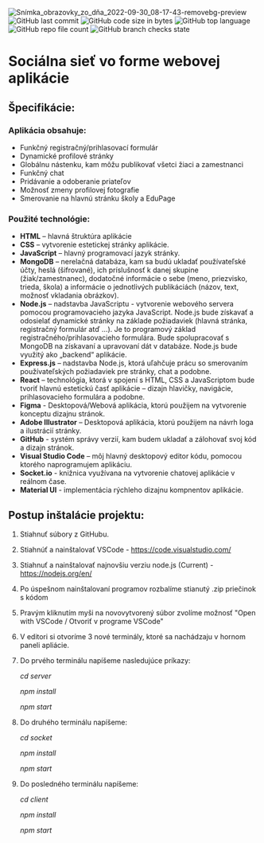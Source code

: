 ![Snímka_obrazovky_zo_dňa_2022-09-30_08-17-43-removebg-preview](https://user-images.githubusercontent.com/112657175/193205177-96602337-a3a9-41da-ae31-1eaf2e87ec17.png)
![GitHub last commit](https://img.shields.io/github/last-commit/SamuelMericko/PolyPeer?label=Last%20commit)
![GitHub code size in bytes](https://img.shields.io/github/languages/code-size/SamuelMericko/PolyPeer?label=Ve%C4%BEkos%C5%A5%20k%C3%B3du&logo=JavaScript&style=flat-square)
![GitHub top language](https://img.shields.io/github/languages/top/SamuelMericko/Polypeer?logo=javascript&style=flat-square)
![GitHub repo file count](https://img.shields.io/github/directory-file-count/SamuelMericko/PolyPeer?style=flat-square)
![GitHub branch checks state](https://img.shields.io/github/checks-status/SamuelMericko/PolyPeer/main?style=flat-square)
# Sociálna sieť vo forme webovej aplikácie
## Špecifikácie:
### Aplikácia obsahuje:

 - Funkčný registračný/prihlasovací formulár
 - Dynamické profilové stránky
 - Globálnu nástenku, kam môžu publikovať všetci žiaci a zamestnanci
 - Funkčný chat
 - Pridávanie a odoberanie priateľov
 - Možnosť zmeny profilovej fotografie
 - Smerovanie na hlavnú stránku školy a EduPage

### Použité technológie:

 - **HTML** – hlavná štruktúra aplikácie
 - **CSS** – vytvorenie estetickej stránky aplikácie.
 - **JavaScript** – hlavný programovací jazyk stránky.
 - **MongoDB** – nerelačná databáza, kam sa budú ukladať používateľské účty, heslá (šifrované), ich príslušnosť k danej skupine
   (žiak/zamestnanec), dodatočné informácie o sebe (meno, priezvisko,
   trieda, škola) a informácie o jednotlivých publikáciách (názov, text,
   možnosť vkladania obrázkov).
 - **Node.js** – nadstavba JavaScriptu - vytvorenie webového servera pomocou programovacieho jazyka JavaScript. Node.js bude získavať a
   odosielať dynamické stránky na základe požiadaviek (hlavná stránka,
   registračný formulár atď ...). Je to programový základ
   registračného/prihlasovacieho formulára. Bude spolupracovať s MongoDB
   na získavaní a upravovaní dát v databáze. Node.js bude využitý ako
   „backend“ aplikácie.
 - **Express.js** – nadstavba Node.js, ktorá uľahčuje prácu so smerovaním používateľských požiadaviek pre stránky, chat a podobne.
 - **React** – technológia, ktorá v spojení s HTML, CSS a JavaScriptom bude tvoriť hlavnú estetickú časť aplikácie – dizajn hlavičky,
   navigácie, prihlasovacieho formulára a podobne.
 - **Figma** - Desktopová/Webová aplikácia, ktorú použijem na vytvorenie konceptu dizajnu stránok.
 - **Adobe Illustrator** – Desktopová aplikácia, ktorú použijem na návrh loga a ilustrácií stránky.
 - **GitHub** - systém správy verzií, kam budem ukladať a zálohovať svoj kód a dizajn stránok.
 - **Visual Studio Code** – môj hlavný desktopový editor kódu, pomocou ktorého naprogramujem aplikáciu.
 - **Socket.io** - knižnica využívana na vytvorenie chatovej aplikácie v reálnom čase.
 - **Material UI** - implementácia rýchleho dizajnu kompnentov aplikácie.
 
## Postup inštalácie projektu:
1. Stiahnuť súbory z GitHubu.
2. Stiahnúť a nainštalovať VSCode - https://code.visualstudio.com/
3. Stiahnuť a nainštalovať najnovšiu verziu node.js (Current) - https://nodejs.org/en/
4. Po úspešnom nainštalovaní programov rozbalíme stianutý .zip priečinok s kódom
5. Pravým kliknutím myši na novovytvorený súbor zvolíme možnosť "Open with VSCode / Otvoriť v programe VSCode"
6. V editori si otvoríme 3 nové terminály, ktoré sa nachádzaju v hornom paneli apliácie.
7. Do prvého terminálu napíšeme nasledujúce príkazy:

   _cd server_

   _npm install_

   _npm start_

8. Do druhého terminálu napíšeme:

   _cd socket_

   _npm install_

   _npm start_

9. Do posledného terminálu napíšeme:

   _cd client_

   _npm install_

   _npm start_

